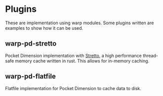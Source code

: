 # Plugins

These are implementation using warp modules. Some plugins written are examples to show how it can be used. 

## warp-pd-stretto

Pocket Dimension implementation with [Stretto](https://github.com/al8n/stretto), a high performance thread-safe memory 
cache 
written in rust. This 
allows for in-memory caching.

## warp-pd-flatfile

Flatfile implementation for Pocket Dimension to cache data to disk. 